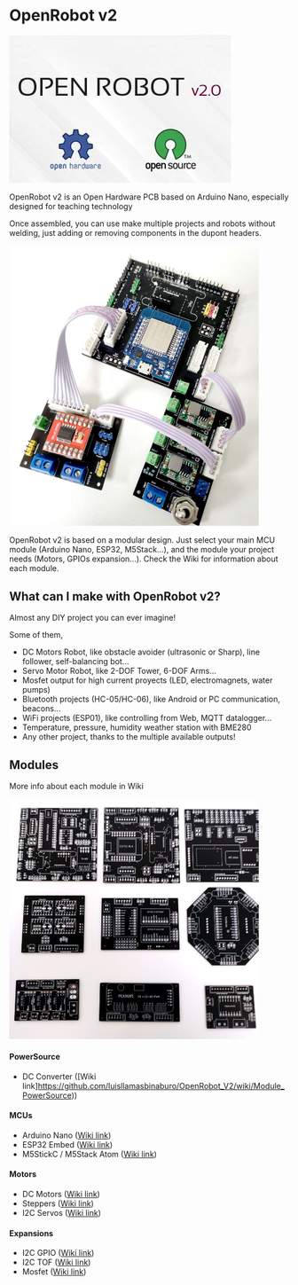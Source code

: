 # OpenRobot v2

<img src="https://github.com/luisllamasbinaburo/OpenRobot_V2/blob/main/Images/openrobot_v2.jpg" alt="header"/>

OpenRobot v2 is an Open Hardware PCB based on Arduino Nano, especially designed for teaching technology

Once assembled, you can use make multiple projects and robots without welding, just adding or removing components in the dupont headers.

<img src="https://github.com/luisllamasbinaburo/OpenRobot_V2/blob/main/Images/OpenRobot_V2_2.jpg" alt="Assembly" width="450"/>

OpenRobot v2 is based on a modular design. Just select your main MCU module (Arduino Nano, ESP32, M5Stack...), and the module your project needs (Motors, GPIOs expansion...). Check the Wiki for information about each module.


## What can I make with OpenRobot v2?
Almost any DIY project you can ever imagine! 

Some of them,
- DC Motors Robot, like obstacle avoider (ultrasonic or Sharp), line follower, self-balancing bot...
- Servo Motor Robot, like 2-DOF Tower, 6-DOF Arms...
- Mosfet output for high current proyects (LED, electromagnets, water pumps)
- Bluetooth projects (HC-05/HC-06), like Android or PC communication, beacons...
- WiFi projects (ESP01), like controlling from Web, MQTT datalogger...
- Temperature, pressure, humidity weather station with BME280
- Any other project, thanks to the multiple available outputs!


## Modules
More info about each module in Wiki

<img src="https://github.com/luisllamasbinaburo/OpenRobot_V2/blob/main/Images/OpenRobot_V2_1.jpg" alt="Assembly" width="450"/>

#### PowerSource
- DC Converter ([Wiki link]https://github.com/luisllamasbinaburo/OpenRobot_V2/wiki/Module_PowerSource))

#### MCUs
- Arduino Nano ([Wiki link](https://github.com/luisllamasbinaburo/OpenRobot_V2/wiki/Module_MCU_ArduinoNano))
- ESP32 Embed ([Wiki link](https://github.com/luisllamasbinaburo/OpenRobot_V2/wiki/Module_MCU_ESP32Embed))
- M5StickC / M5Stack Atom ([Wiki link](https://github.com/luisllamasbinaburo/OpenRobot_V2/wiki/Module_MCU_M5Stack))

#### Motors
- DC Motors ([Wiki link](https://github.com/luisllamasbinaburo/OpenRobot_V2/wiki/Module_Motor_DC))
- Steppers ([Wiki link](https://github.com/luisllamasbinaburo/OpenRobot_V2/wiki/Module_Motor_Stepper))
- I2C Servos ([Wiki link](https://github.com/luisllamasbinaburo/OpenRobot_V2/wiki/Module_I2C_Servo))

#### Expansions
- I2C GPIO ([Wiki link](https://github.com/luisllamasbinaburo/OpenRobot_V2/wiki/Module_I2C_GPIO))
- I2C TOF ([Wiki link](https://github.com/luisllamasbinaburo/OpenRobot_V2/wiki/Module_I2C_TOF))
- Mosfet ([Wiki link](https://github.com/luisllamasbinaburo/OpenRobot_V2/wiki/Module_Expansion_Mosfet))
